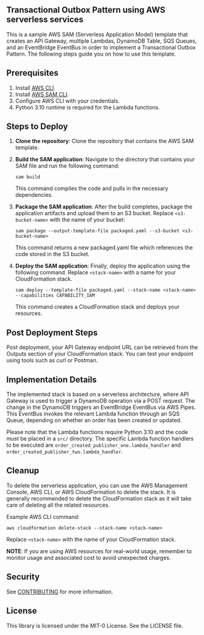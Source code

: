 ## Transactional Outbox Pattern using AWS serverless services

This is a sample AWS SAM (Serverless Application Model) template that creates an API Gateway, multiple Lambdas, DynamoDB Table, SQS Queues, and an EventBridge EventBus in order to implement a Transactional Outbox Pattern. The following steps guide you on how to use this template.

## Prerequisites
1. Install [AWS CLI](https://aws.amazon.com/cli/).
2. Install [AWS SAM CLI](https://docs.aws.amazon.com/serverless-application-model/latest/developerguide/serverless-sam-cli-install.html).
3. Configure AWS CLI with your credentials.
4. Python 3.10 runtime is required for the Lambda functions.

## Steps to Deploy
1. **Clone the repository**: Clone the repository that contains the AWS SAM template.

2. **Build the SAM application**: Navigate to the directory that contains your SAM file and run the following command:
    ```
    sam build
    ```
    This command compiles the code and pulls in the necessary dependencies.

3. **Package the SAM application**: After the build completes, package the application artifacts and upload them to an S3 bucket. Replace `<s3-bucket-name>` with the name of your bucket:
    ```
    sam package --output-template-file packaged.yaml --s3-bucket <s3-bucket-name>
    ```
    This command returns a new packaged.yaml file which references the code stored in the S3 bucket.

4. **Deploy the SAM application**: Finally, deploy the application using the following command. Replace `<stack-name>` with a name for your CloudFormation stack.
    ```
    sam deploy --template-file packaged.yaml --stack-name <stack-name> --capabilities CAPABILITY_IAM
    ```
    This command creates a CloudFormation stack and deploys your resources.

## Post Deployment Steps
Post deployment, your API Gateway endpoint URL can be retrieved from the Outputs section of your CloudFormation stack. You can test your endpoint using tools such as curl or Postman.

## Implementation Details
The implemented stack is based on a serverless architecture, where API Gateway is used to trigger a DynamoDB operation via a POST request. The change in the DynamoDB triggers an EventBridge EventBus via AWS Pipes. This EventBus invokes the relevant Lambda function through an SQS Queue, depending on whether an order has been created or updated.

Please note that the Lambda functions require Python 3.10 and the code must be placed in a `src/` directory. The specific Lambda function handlers to be executed are `order_created_publisher_one.lambda_handler` and `order_created_publisher_two.lambda_handler`.

## Cleanup
To delete the serverless application, you can use the AWS Management Console, AWS CLI, or AWS CloudFormation to delete the stack. It is generally recommended to delete the CloudFormation stack as it will take care of deleting all the related resources.

Example AWS CLI command:
```
aws cloudformation delete-stack --stack-name <stack-name>
```
Replace `<stack-name>` with the name of your CloudFormation stack.

**NOTE**: If you are using AWS resources for real-world usage, remember to monitor usage and associated cost to avoid unexpected charges.

## Security

See [CONTRIBUTING](CONTRIBUTING.md#security-issue-notifications) for more information.

## License

This library is licensed under the MIT-0 License. See the LICENSE file.

